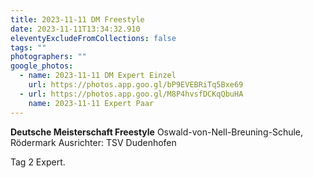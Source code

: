 ```yaml
---
title: 2023-11-11 DM Freestyle
date: 2023-11-11T13:34:32.910
eleventyExcludeFromCollections: false
tags: ""
photographers: ""
google_photos:
  - name: 2023-11-11 DM Expert Einzel
    url: https://photos.app.goo.gl/bP9EVEBRiTq5Bxe69
  - url: https://photos.app.goo.gl/M8P4hvsfDCKqQbuHA
    name: 2023-11-11 Expert Paar
---
```

**Deutsche Meisterschaft Freestyle** Oswald-von-Nell-Breuning-Schule, Rödermark Ausrichter: TSV Dudenhofen

Tag 2 Expert.
